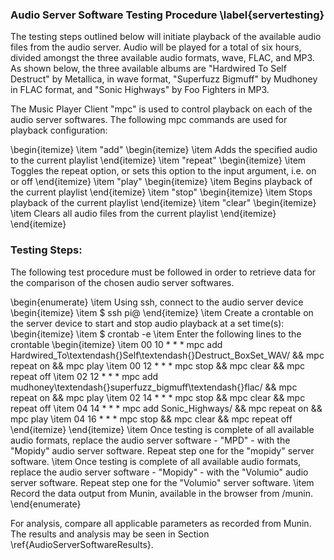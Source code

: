 ### Audio Server Software Testing Procedure \label{servertesting}

The testing steps outlined below will initiate playback of the available audio
files from the audio server. Audio will be played for a total of six hours,
divided amongst the three available audio formats, wave, FLAC, and MP3. As
shown below, the three available albums are "Hardwired To Self Destruct" by
Metallica, in wave format, "Superfuzz Bigmuff" by Mudhoney in FLAC format, and
"Sonic Highways" by Foo Fighters in MP3.

The Music Player Client "mpc" is used to control playback on each of the audio
server softwares. The following mpc commands are used for playback
configuration:

\begin{itemize}
 \item "add"
 \begin{itemize}
  \item Adds the specified audio to the current playlist
 \end{itemize}
 \item "repeat"
 \begin{itemize}
  \item Toggles the repeat option, or sets this option to the input argument, i.e. on
   or off
  \end{itemize}
 \item "play"
 \begin{itemize}
  \item Begins playback of the current playlist
 \end{itemize}
 \item "stop"
 \begin{itemize}
  \item Stops playback of the current playlist
 \end{itemize}
 \item "clear"
 \begin{itemize}
  \item Clears all audio files from the current playlist
 \end{itemize}
\end{itemize}

### Testing Steps:

The following test procedure must be followed in order to retrieve data for the
comparison of the chosen audio server softwares.

\begin{enumerate}
  \item Using ssh, connect to the audio server device
  \begin{itemize}
    \item \$ ssh pi@<Server Pi IP>
  \end{itemize}
  \item Create a crontable on the server device to start and stop audio playback
  at a set time(s):
  \begin{itemize}
    \item \$ crontab -e
    \item Enter the following lines to the crontable
    \begin{itemize}
     \item 00 10 * * * mpc add Hardwired\_To\textendash{}Self\textendash{}Destruct\_BoxSet\_WAV/ \&\& mpc repeat on \&\& mpc play
     \item 00 12 * * * mpc stop \&\& mpc clear \&\& mpc repeat off
     \item 02 12 * * * mpc add
     mudhoney\textendash{}superfuzz\_bigmuff\textendash{}flac/ \&\& mpc repeat on \&\& mpc play
     \item 02 14 * * * mpc stop \&\& mpc clear \&\& mpc repeat off
     \item 04 14 * * * mpc add Sonic\_Highways/ \&\& mpc repeat on \&\& mpc play
     \item 04 16 * * * mpc stop \&\& mpc clear \&\& mpc repeat off
   \end{itemize}
  \end{itemize}
  \item Once testing is complete of all available audio formats, replace the audio
   server software - "MPD" - with the "Mopidy" audio server software. Repeat step
   one for the "mopidy" server software.
  \item Once testing is complete of all available audio formats, replace the audio
   server software - "Mopidy" - with the "Volumio" audio server software. Repeat
   step one for the "Volumio" server software.
  \item Record the data output from Munin, available in the browser from <Munin
  Server IP>/munin.
\end{enumerate}

For analysis, compare all applicable parameters as recorded from Munin. The
results and analysis may be seen in Section \ref{AudioServerSoftwareResults}.
